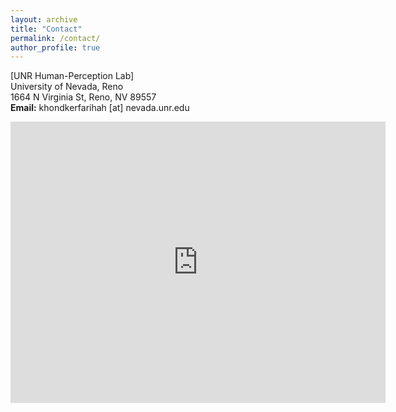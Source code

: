 ```yaml
---
layout: archive
title: "Contact"
permalink: /contact/
author_profile: true
---
```

[UNR Human-Perception Lab]  
University of Nevada, Reno  
1664 N Virginia St, Reno, NV 89557  
**Email:** khondkerfarihah [at] nevada.unr.edu

<iframe src="https://www.google.com/maps/embed?pb=!1m14!1m8!1m3!1d6153.782697539329!2d-119.81284799999999!3d39.539505!3m2!1i1024!2i768!4f13.1!3m3!1m2!1s0x80994738974d934d%3A0xd95a8dbed9777da0!2sPalmer%20Engineering%2C%20Reno%2C%20NV%2089512!5e0!3m2!1sen!2sus!4v1591638634420!5m2!1sen!2sus" width="600" height="450" frameborder="0" style="border:0;" allowfullscreen="" aria-hidden="false" tabindex="0"></iframe>